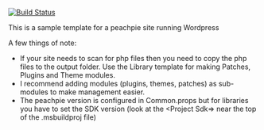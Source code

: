 [![Build Status](https://dev.azure.com/Valks-Peachpie/peachpie-wordpress-template/_apis/build/status/Valks.peachpie-wordpress-template)](https://dev.azure.com/Valks-Peachpie/peachpie-wordpress-template/_build/latest?definitionId=1)

This is a sample template for a peachpie site running Wordpress

A few things of note:

- If your site needs to scan for php files then you need to copy the php files to the output folder. Use the Library template for making Patches, Plugins and Theme modules.
- I recommend adding modules (plugins, themes, patches) as sub-modules to make management easier.
- The peachpie version is configured in Common.props but for libraries you have to set the SDK version (look at the <Project Sdk=> near the top of the .msbuildproj file)